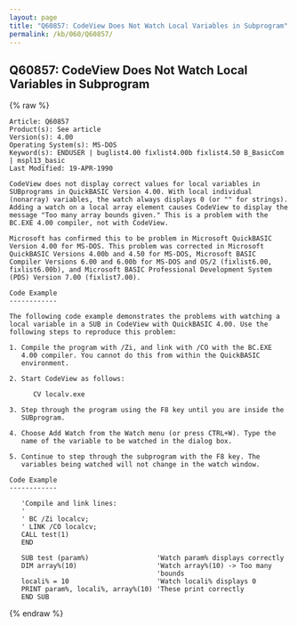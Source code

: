 ```yaml
---
layout: page
title: "Q60857: CodeView Does Not Watch Local Variables in Subprogram"
permalink: /kb/060/Q60857/
---
```


## Q60857: CodeView Does Not Watch Local Variables in Subprogram

{% raw %}

	Article: Q60857
	Product(s): See article
	Version(s): 4.00
	Operating System(s): MS-DOS
	Keyword(s): ENDUSER | buglist4.00 fixlist4.00b fixlist4.50 B_BasicCom | mspl13_basic
	Last Modified: 19-APR-1990
	
	CodeView does not display correct values for local variables in
	SUBprograms in QuickBASIC Version 4.00. With local individual
	(nonarray) variables, the watch always displays 0 (or "" for strings).
	Adding a watch on a local array element causes CodeView to display the
	message "Too many array bounds given." This is a problem with the
	BC.EXE 4.00 compiler, not with CodeView.
	
	Microsoft has confirmed this to be problem in Microsoft QuickBASIC
	Version 4.00 for MS-DOS. This problem was corrected in Microsoft
	QuickBASIC Versions 4.00b and 4.50 for MS-DOS, Microsoft BASIC
	Compiler Versions 6.00 and 6.00b for MS-DOS and OS/2 (fixlist6.00,
	fixlist6.00b), and Microsoft BASIC Professional Development System
	(PDS) Version 7.00 (fixlist7.00).
	
	Code Example
	------------
	
	The following code example demonstrates the problems with watching a
	local variable in a SUB in CodeView with QuickBASIC 4.00. Use the
	following steps to reproduce this problem:
	
	1. Compile the program with /Zi, and link with /CO with the BC.EXE
	   4.00 compiler. You cannot do this from within the QuickBASIC
	   environment.
	
	2. Start CodeView as follows:
	
	      CV localv.exe
	
	3. Step through the program using the F8 key until you are inside the
	   SUBprogram.
	
	4. Choose Add Watch from the Watch menu (or press CTRL+W). Type the
	   name of the variable to be watched in the dialog box.
	
	5. Continue to step through the subprogram with the F8 key. The
	   variables being watched will not change in the watch window.
	
	Code Example
	------------
	
	   'Compile and link lines:
	   '
	   ' BC /Zi localcv;
	   ' LINK /CO localcv;
	   CALL test(1)
	   END
	
	   SUB test (param%)                 'Watch param% displays correctly
	   DIM array%(10)                    'Watch array%(10) -> Too many
	                                     'bounds
	   locali% = 10                      'Watch locali% displays 0
	   PRINT param%, locali%, array%(10) 'These print correctly
	   END SUB

{% endraw %}
